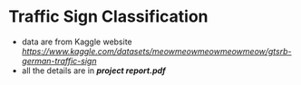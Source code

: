 # Traffic Sign Classification
- data are from Kaggle website *https://www.kaggle.com/datasets/meowmeowmeowmeowmeow/gtsrb-german-traffic-sign*
- all the details are in ***project report.pdf***
